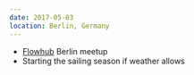 ```yaml
---
date: 2017-05-03
location: Berlin, Germany
---
```

* [Flowhub](https://flowhub.io) Berlin meetup
* Starting the sailing season if weather allows
